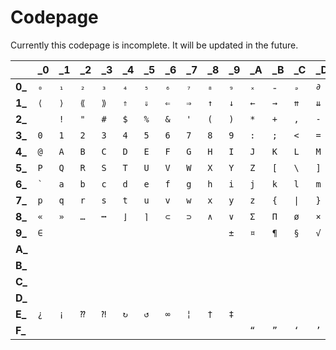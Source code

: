 # Codepage

Currently this codepage is incomplete. It will be updated in the future.

|   |\_0|\_1|\_2|\_3|\_4|\_5|\_6|\_7|\_8|\_9|\_A|\_B|\_C|\_D|\_E|\_F
|---|---|---|---|---|---|---|---|---|---|---|---|---|---|---|---|---
|**0\_**|`₀`|`₁`|`₂`|`₃`|`₄`|`₅`|`₆`|`₇`|`₈`|`₉`|`ₓ`|`₌`|`ₔ`|`∂`|`€`|`₵`|
|**1\_**|`⟨`|`⟩`|`⟪`|`⟫`|`⇑`|`⇓`|`⇐`|`⇒`|`↑`|`↓`|`←`|`→`|`⇈`|`⇊`|`⇇`|`⇉`|
|**2\_**|<code> </code>|`!`|`"`|`#`|`$`|`%`|`&`|`'`|`(`|`)`|`*`|`+`|`,`|`-`|`.`|`/`|
|**3\_**|`0`|`1`|`2`|`3`|`4`|`5`|`6`|`7`|`8`|`9`|`:`|`;`|`<`|`=`|`>`|`?`|
|**4\_**|`@`|`A`|`B`|`C`|`D`|`E`|`F`|`G`|`H`|`I`|`J`|`K`|`L`|`M`|`N`|`O`|
|**5\_**|`P`|`Q`|`R`|`S`|`T`|`U`|`V`|`W`|`X`|`Y`|`Z`|`[`|`\`|`]`|`^`|`_`|
|**6\_**|<code>`</code>|`a`|`b`|`c`|`d`|`e`|`f`|`g`|`h`|`i`|`j`|`k`|`l`|`m`|`n`|`o`|
|**7\_**|`p`|`q`|`r`|`s`|`t`|`u`|`v`|`w`|`x`|`y`|`z`|`{`|`\|`|`}`|`~`|\n|
|**8\_**|`«`|`»`|`…`|`┅`|`⌋`|`⌉`|`⊂`|`⊃`|`∧`|`∨`|`Σ`|`Π`|`ø`|`×`|`÷`|`⁻`|
|**9\_**|`∈`|||||||||`±`|`¤`|`¶`|`§`|`√`|`∆`|`∇`|
|**A\_**|||||||||||||||||
|**B\_**|||||||||||||||||
|**C\_**|||||||||||||||||
|**D\_**|||||||||||||||||
|**E\_**|`¿`|`¡`|`⁇`|`⁈`|`↻`|`↺`|`∞`|`¦`|`†`|`‡`|||||||
|**F\_**|||||||||||`“`|`”`|`‘`|`’`|`„`|`‟`|

